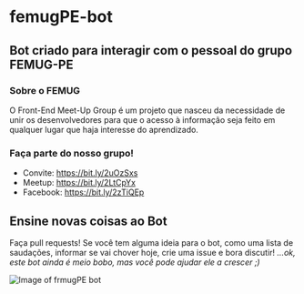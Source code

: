 # femugPE-bot

## Bot criado para interagir com o pessoal do grupo FEMUG-PE

### Sobre o FEMUG
O Front-End Meet-Up Group é um projeto que nasceu da necessidade de unir os desenvolvedores para que o acesso à informação seja feito em qualquer lugar que haja interesse do aprendizado.

### Faça parte do nosso grupo!
 - Convite: https://bit.ly/2uOzSxs 
 - Meetup: https://bit.ly/2LtCpYx 
 - Facebook: https://bit.ly/2zTiQEp



## Ensine novas coisas ao Bot
Faça pull requests!
Se você tem alguma ideia para o bot, como uma lista de saudações, informar se vai chover hoje, crie uma issue e bora discutir!
_...ok, este bot ainda é meio bobo, mas você pode ajudar ele a crescer ;)_


![Image of frmugPE bot](https://github.com/wesmelo/femugPE-bot/blob/master/src/img/FEMUG_bot.png)

